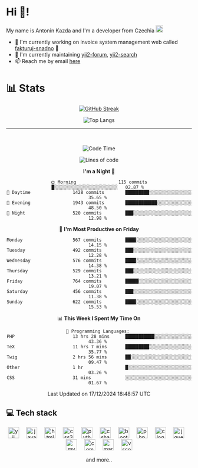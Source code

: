 # Hi 👋!
My name is Antonin Kazda and I'm a developer from Czechia <img src="https://openmoji.org/data/color/svg/1F1E8-1F1FF.svg" width="20px" alt="Czech flag">

- 🔨 I'm currently working on invoice system management web called [fakturuj-snadno](https://fakturuj-snadno.cz) 📑
- 🧰 I'm currently maintaining [yii2-forum](https://github.com/2rats/yii2-forum), [yii2-search](https://github.com/kazda01/yii2-search)
- 📫 Reach me by email [here](mailto:antoninkazda@seznam.cz)

# 📊 Stats

<div align="center">
  
  [![GitHub Streak](https://streak-stats.demolab.com/?user=kazda01&theme=dark)](https://git.io/streak-stats)
  
  ![Top Langs](https://github-readme-stats-seven-lime-78.vercel.app/api/top-langs/?username=kazda01&layout=compact&theme=dark&hide=Shell,Batchfile,Awk,HTML,Swig,c%2B%2B,Lua)
  
</div>

---

<br>

<div align="center">
  
<!--START_SECTION:waka-->
![Code Time](http://img.shields.io/badge/Code%20Time-907%20hrs%2034%20mins-blue)

![Lines of code](https://img.shields.io/badge/From%20Hello%20World%20I%27ve%20Written-1.6%20million%20lines%20of%20code-blue)

**I'm a Night 🦉** 

```text
🌞 Morning                115 commits         █░░░░░░░░░░░░░░░░░░░░░░░░   02.87 % 
🌆 Daytime                1428 commits        █████████░░░░░░░░░░░░░░░░   35.65 % 
🌃 Evening                1943 commits        ████████████░░░░░░░░░░░░░   48.50 % 
🌙 Night                  520 commits         ███░░░░░░░░░░░░░░░░░░░░░░   12.98 % 
```
📅 **I'm Most Productive on Friday** 

```text
Monday                   567 commits         ████░░░░░░░░░░░░░░░░░░░░░   14.15 % 
Tuesday                  492 commits         ███░░░░░░░░░░░░░░░░░░░░░░   12.28 % 
Wednesday                576 commits         ████░░░░░░░░░░░░░░░░░░░░░   14.38 % 
Thursday                 529 commits         ███░░░░░░░░░░░░░░░░░░░░░░   13.21 % 
Friday                   764 commits         █████░░░░░░░░░░░░░░░░░░░░   19.07 % 
Saturday                 456 commits         ███░░░░░░░░░░░░░░░░░░░░░░   11.38 % 
Sunday                   622 commits         ████░░░░░░░░░░░░░░░░░░░░░   15.53 % 
```


📊 **This Week I Spent My Time On** 

```text
💬 Programming Languages: 
PHP                      13 hrs 28 mins      ███████████░░░░░░░░░░░░░░   43.36 % 
TeX                      11 hrs 7 mins       █████████░░░░░░░░░░░░░░░░   35.77 % 
Twig                     2 hrs 56 mins       ██░░░░░░░░░░░░░░░░░░░░░░░   09.47 % 
Other                    1 hr                █░░░░░░░░░░░░░░░░░░░░░░░░   03.26 % 
CSS                      31 mins             ░░░░░░░░░░░░░░░░░░░░░░░░░   01.67 % 
```


 Last Updated on 17/12/2024 18:48:57 UTC
<!--END_SECTION:waka-->

</div>

## 💻 Tech stack
<div align="center">
  <img src="https://cdn.jsdelivr.net/gh/devicons/devicon/icons/yii/yii-original.svg" height="30" alt="yii logo"  />
  <img width="12" />
  <img src="https://cdn.jsdelivr.net/gh/devicons/devicon/icons/javascript/javascript-original.svg" height="30" alt="javascript logo"  />
  <img width="12" />
  <img src="https://cdn.jsdelivr.net/gh/devicons/devicon/icons/html5/html5-original.svg" height="30" alt="html5 logo"  />
  <img width="12" />
  <img src="https://cdn.jsdelivr.net/gh/devicons/devicon/icons/css3/css3-original.svg" height="30" alt="css3 logo"  />
  <img width="12" />
  <img src="https://cdn.jsdelivr.net/gh/devicons/devicon/icons/python/python-original.svg" height="30" alt="python logo"  />
  <img width="12" />
  <img src="https://cdn.jsdelivr.net/gh/devicons/devicon/icons/csharp/csharp-original.svg" height="30" alt="csharp logo"  />
  <img width="12" />
  <img src="https://cdn.jsdelivr.net/gh/devicons/devicon/icons/bootstrap/bootstrap-original.svg" height="30" alt="bootstrap logo"  />
  <img width="12" />
  <img src="https://cdn.jsdelivr.net/gh/devicons/devicon/icons/php/php-original.svg" height="30" alt="php logo"  />
  <img width="12" />
  <img src="https://cdn.jsdelivr.net/gh/devicons/devicon/icons/c/c-original.svg" height="30" alt="c logo"  />
  <img width="12" />
  <img src="https://cdn.jsdelivr.net/gh/devicons/devicon/icons/jquery/jquery-original.svg" height="30" alt="jquery logo"  />
  <img width="12" />
  <img src="https://cdn.jsdelivr.net/gh/devicons/devicon/icons/mysql/mysql-original.svg" height="30" alt="mysql logo"  />
  <img width="12" />
  <img src="https://cdn.jsdelivr.net/gh/devicons/devicon/icons/composer/composer-original.svg" height="30" alt="composer logo"  />
  <img width="12" />
  <img src="https://cdn.jsdelivr.net/gh/devicons/devicon/icons/markdown/markdown-original.svg" height="30" alt="markdown logo"  />
  <img width="12" />
  <img src="https://cdn.jsdelivr.net/gh/devicons/devicon/icons/vscode/vscode-original.svg" height="30" alt="vscode logo"  />

  and more..
  
</div>
